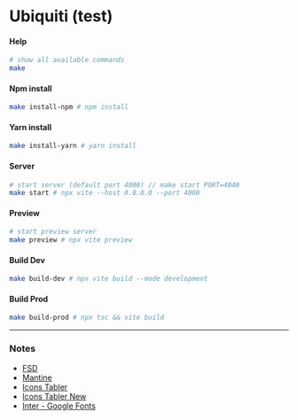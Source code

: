 # Ubiquiti (test)

#### Help
```bash
# show all available commands
make 
```
#### Npm install
```bash
make install-npm # npm install
```
#### Yarn install
```bash
make install-yarn # yarn install
```
#### Server
```bash
# start server (default port 4000) // make start PORT=4040
make start # npx vite --host 0.0.0.0 --port 4000
```

#### Preview
```bash
# start preview server 
make preview # npx vite preview
```
#### Build Dev
```bash
make build-dev # npx vite build --mode development
```
#### Build Prod
```bash
make build-prod # npx tsc && vite build
```
---

### Notes
- [FSD](https://feature-sliced.design/ru/docs/reference/units/layers)
- [Mantine](https://mantine.dev/guides)
- [Icons Tabler](https://tabler-icons-react.vercel.app)
- [Icons Tabler New](https://tabler-icons.io)
- [Inter - Google Fonts](https://fonts.google.com/specimen/Inter)